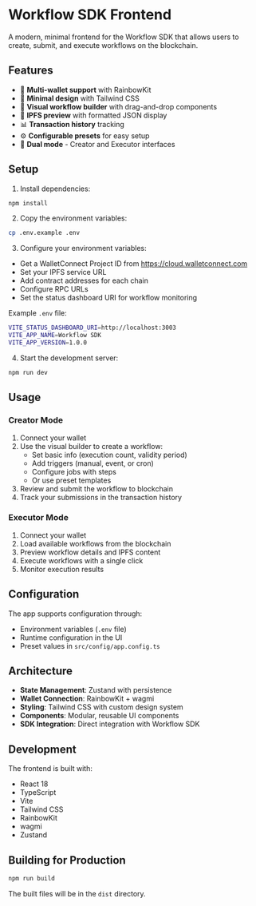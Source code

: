 # Workflow SDK Frontend

A modern, minimal frontend for the Workflow SDK that allows users to create, submit, and execute workflows on the blockchain.

## Features

- 🔗 **Multi-wallet support** with RainbowKit
- 🎨 **Minimal design** with Tailwind CSS
- 🔧 **Visual workflow builder** with drag-and-drop components
- 📄 **IPFS preview** with formatted JSON display
- 📊 **Transaction history** tracking
- ⚙️ **Configurable presets** for easy setup
- 👥 **Dual mode** - Creator and Executor interfaces

## Setup

1. Install dependencies:
```bash
npm install
```

2. Copy the environment variables:
```bash
cp .env.example .env
```

3. Configure your environment variables:
- Get a WalletConnect Project ID from https://cloud.walletconnect.com
- Set your IPFS service URL
- Add contract addresses for each chain
- Configure RPC URLs
- Set the status dashboard URI for workflow monitoring

Example `.env` file:
```bash
VITE_STATUS_DASHBOARD_URI=http://localhost:3003
VITE_APP_NAME=Workflow SDK
VITE_APP_VERSION=1.0.0
```

4. Start the development server:
```bash
npm run dev
```

## Usage

### Creator Mode

1. Connect your wallet
2. Use the visual builder to create a workflow:
   - Set basic info (execution count, validity period)
   - Add triggers (manual, event, or cron)
   - Configure jobs with steps
   - Or use preset templates
3. Review and submit the workflow to blockchain
4. Track your submissions in the transaction history

### Executor Mode

1. Connect your wallet
2. Load available workflows from the blockchain
3. Preview workflow details and IPFS content
4. Execute workflows with a single click
5. Monitor execution results

## Configuration

The app supports configuration through:
- Environment variables (`.env` file)
- Runtime configuration in the UI
- Preset values in `src/config/app.config.ts`

## Architecture

- **State Management**: Zustand with persistence
- **Wallet Connection**: RainbowKit + wagmi
- **Styling**: Tailwind CSS with custom design system
- **Components**: Modular, reusable UI components
- **SDK Integration**: Direct integration with Workflow SDK

## Development

The frontend is built with:
- React 18
- TypeScript
- Vite
- Tailwind CSS
- RainbowKit
- wagmi
- Zustand

## Building for Production

```bash
npm run build
```

The built files will be in the `dist` directory. 